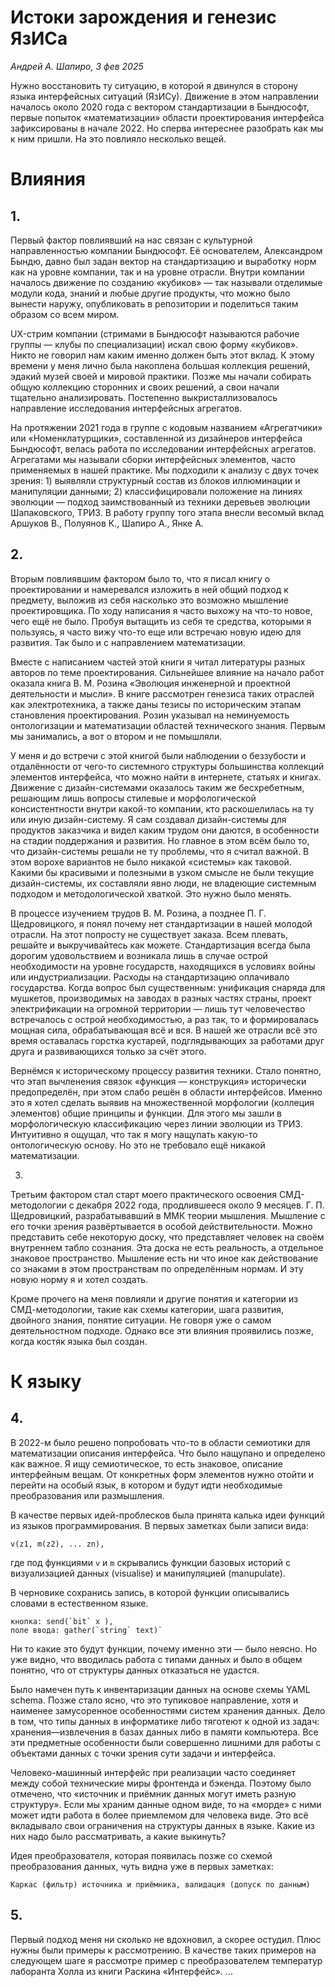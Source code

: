 # Истоки зарождения и генезис ЯзИСа
_Андрей А. Шапиро, 3 фев 2025_

Нужно восстановить ту ситуацию, в которой я двинулся в сторону языка интерфейсных ситуаций (ЯзИСу). Движение в этом направлении началось около 2020 года с вектором стандартизации в Бындюсофт, первые попыток «математизации» области проектирования интерфейса зафиксированы в начале 2022. Но сперва интереснее разобрать как мы к ним пришли. На это повлияло несколько вещей. 

# Влияния
## 1.
Первый фактор повлиявший на нас связан с культурной направленностью компании Бындюсофт. Её основателем, Александром Бындю, давно был задан вектор на стандартизацию и выработку норм как на уровне компании, так и на уровне отрасли. Внутри компании началось движение по созданию «кубиков» — так называли отделимые модули кода, знаний и любые другие продукты, что можно было вынести наружу, опубликовать в репозитории и поделиться таким образом со всем миром.

UX-стрим компании (стримами в Бындюсофт называются рабочие группы — клубы по специализации) искал свою форму «кубиков». Никто не говорил нам каким именно должен быть этот вклад. К этому времени у меня лично была накоплена большая коллекция решений, эдакий музей своей и мировой практики. Позже мы начали собирать общую коллекцию сторонних и своих решений, а свои начали тщательно анализировать. Постепенно выкристаллизовалось направление исследования интерфейсных агрегатов.

На протяжении 2021 года в группе с кодовым названием «Агрегатчики» или «Номенклатурщики», составленной из дизайнеров интерфейса Бындюсофт, велась работа по исследовании интерфейсных агрегатов. Агрегатами мы называли сборки интерфейсных элементов, часто применяемых в нашей практике. Мы подходили к анализу с двух точек зрения: 1) выявляли структурный состав из блоков иллюминации и манипуляции данными; 2) классифицировали положение на линиях эволюции — подход заимствованный из техники деревьев эволюции Шапаковского, ТРИЗ. В работу группу того этапа внесли весомый вклад Аршуков В., Полуянов К., Шапиро А., Янке А.

## 2.
Вторым повлиявшим фактором было то, что я писал книгу о проектировании и намеревался изложить в ней общий подход к предмету, выложив из себя насколько это возможно мышление проектировщика. По ходу написания я часто выхожу на что-то новое, чего ещё не было. Пробуя вытащить из себя те средства, которыми я пользуясь, я часто вижу что-то еще или встречаю новую идею для развития. Так было и с направлением математизации.

Вместе с написанием частей этой книги я читал литературы разных авторов по теме проектирования. Сильнейшее влияние на начало работ оказала книга В. М. Розина «Эволюция инженерной и проектной деятельности и мысли». В книге рассмотрен генезиса таких отраслей как электротехника, а также даны тезисы по историческим этапам становления проектирования. Розин указывал на неминуемость онтологизации и математизации областей технического знания. Первым мы занимались, а вот о втором и не помышляли.

У меня и до встречи с этой книгой были наблюдении о беззубости и отдалённости от чего-то системного структуры большинства коллекций элементов интерфейса, что можно найти в интернете, статьях и книгах. Движение с дизайн-системами оказалось таким же бесхребетным, решающим лишь вопросы стилевые и морфологической консистентности внутри какой-то компании, кто раскошелилась на ту или иную дизайн-систему. Я сам создавал дизайн-системы для продуктов заказчика и видел каким трудом они даются, в особенности на стадии поддержания и развития. Но главное в этом всём было то, что дизайн-системы решали не ту проблемы, что я считал важной. В этом ворохе вариантов не было никакой «системы» как таковой. Какими бы красивыми и полезными в узком смысле не были текущие дизайн-системы, их составляли явно люди, не владеющие системным подходом и методологической хваткой. Это нужно было менять.

В процессе изучением трудов В. М. Розина, а позднее П. Г. Щедровицкого, я понял почему нет стандартизации в нашей молодой отрасли. На этот попросту не существует заказа. Всем плевать, решайте и выкручивайтесь как можете. Стандартизация всегда была дорогим удовольствием и возникала лишь в случае острой необходимости на уровне государств, находящихся в условиях войны или индустриализации. Расходы на стандартизацию оплачивало государства. Когда вопрос был существенным: унификация снаряда для мушкетов, производимых на заводах в разных частях страны, проект электрификации на огромной территории — лишь тут человечество встречалось с острой необходимостью, а раз так, то и формировалась мощная сила, обрабатывающая всё и вся. В нашей же отрасли всё это время оставалась горстка кустарей, подглядывающих за работами друг друга и развивающихся только за счёт этого.

Вернёмся к историческому процессу развития техники. Стало понятно, что этап вычленения связок «функция — конструкция» исторически предопределён, при этом слабо решён в области интерфейсов. Именно это я хотел сделать выявив на множественной морфологии (коллеция элементов) общие принципы и функции. Для этого мы зашли в морфологическую классификацию через линии эволюции из ТРИЗ. Интуитивно я ощущал, что так я могу нащупать какую-то онтологическую основу. Но это не требовало ещё никакой математизации.

3.
Третьим фактором стал старт моего практического освоения СМД-методологии с декабря 2022 года, продлившееся около 9 месяцев. Г. П. Щедровицкий, разрабатывавший в ММК теории мышления. Мышление с его точки зрения развёртывается в особой действительности. Можно представить себе некоторую доску, что представляет человек на своём внутреннем табло сознания. Эта доска не есть реальность, а отдельное знаковое пространство. Мышление есть ни что иное как действование со знаками в этом пространствам по определённым нормам. И эту новую норму я и хотел создать.

Кроме прочего на меня повлияли и другие понятия и категории из СМД-методологии, такие как схемы категории, шага развития, двойного знания, понятие ситуации. Не говоря уже о самом деятельностном подходе. Однако все эти влияния проявились позже, когда костяк языка был создан.

# К языку
## 4.
В 2022-м было решено попробовать что-то в области семиотики для математизации описания интерфейса. Что было нащупано и определено как важное. Я ищу семиотическое, то есть знаковое, описание интерфейным вещам. От конкретных форм элементов нужно отойти и перейти на особый язык, в котором и будут идти необходимые преобразования или размышления.

В качестве первых идей-проблесков была принята калька идеи функций из языков программирования. В первых заметках были записи вида: 
```
v(z1, m(z2), ... zn),
```
где под функциями `v` и `m` скрывались функции базовых историй с визуализацией данных (visualise) и манипуляцией (manupulate).

В черновике сохранись запись, в которой функции описывались словами в естественном языке. 
```
кнопка: send(`bit` x ), 
поле ввода: gather(`string` text)`
```
Ни то какие это будут функции, почему именно эти — было неясно. Но уже видно, что вводилась работа с типами данных и было в общем понятно, что от структуры данных отказаться не удастся. 

Было намечен путь к инвентаризации данных на основе схемы YAML schema. Позже стало ясно, что это тупиковое направление, хотя и наименее замусоренное особенностями систем хранения данных. Дело в том, что типы данных в информатике либо тяготеют к одной из задач: хранения—извлечения в базах данных либо в памяти компьютера. Все эти предметные особенности были совершенно лишними для работы с объектами данных с точки зрения сути задачи и интерфейса.

 Человеко-машинный интерфейс при реализации часто соединяет между собой технические миры фронтенда и бэкенда. Поэтому было отмечено, что «источник и приёмник данных могут иметь разную структуру». Если мы храним данные одном виде, то на «морде» с ними может идти работа в более приемлемом для человека виде. Это всё вкладывало свои ограничения на структуры данных в языке. Какие из них надо было рассматривать, а какие выкинуть?

Идея преобразователя, которая появилась позже со схемой преобразования данных, чуть видна уже в первых заметках:
```
Каркас (фильтр) источника и приёмника, валидация (допуск по данным)
```

## 5.
Первый подход меня ни сколько не вдохновил, а скорее остудил. Плюс нужны были примеры к рассмотрению. В качестве таких примеров на следующем шаге я рассмотре пример с преобразователем температур лаборанта Холла из книги Раскина «Интерфейс».
...
